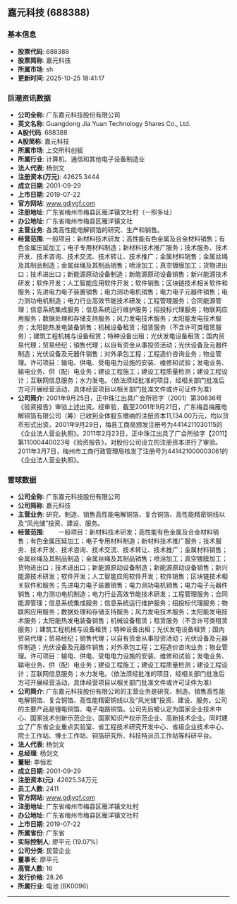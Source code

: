 ## 嘉元科技 (688388)

### 基本信息

- **股票代码**: 688388
- **股票简称**: 嘉元科技
- **所属市场**: sh
- **更新时间**: 2025-10-25 18:41:17

### 巨潮资讯数据

- **公司全称**: 广东嘉元科技股份有限公司
- **英文名称**: Guangdong Jia Yuan Technology Shares Co., Ltd.
- **A股代码**: 688388
- **A股简称**: 嘉元科技
- **所属市场**: 上交所科创板
- **所属行业**: 计算机、通信和其他电子设备制造业
- **法人代表**: 杨剑文
- **注册资本(万元)**: 42625.3444
- **成立日期**: 2001-09-29
- **上市日期**: 2019-07-22
- **官方网站**: www.gdjygf.com
- **注册地址**: 广东省梅州市梅县区雁洋镇文社村（一照多址）
- **办公地址**: 广东省梅州市梅县区雁洋镇文社
- **主营业务**: 各类高性能电解铜箔的研究、生产和销售。
- **经营范围**: 一般项目：新材料技术研发；高性能有色金属及合金材料销售；有色金属压延加工；电子专用材料制造；新材料技术推广服务；技术服务、技术开发、技术咨询、技术交流、技术转让、技术推广；金属材料销售；金属丝绳及其制品制造；金属丝绳及其制品销售；喷涂加工；真空镀膜加工；货物进出口；技术进出口；新能源原动设备制造；新能源原动设备销售；新兴能源技术研发；软件开发；人工智能应用软件开发；软件销售；区块链技术相关软件和服务；先进电力电子装置销售；电力测功电机销售；电力电子元器件销售；电力测功电机制造；电力行业高效节能技术研发；工程管理服务；合同能源管理；信息系统集成服务；信息系统运行维护服务；招投标代理服务；物联网应用服务；数据处理和存储支持服务；风力发电技术服务；太阳能发电技术服务；太阳能热发电装备销售；机械设备租赁；租赁服务（不含许可类租赁服务）；建筑工程机械与设备租赁；特种设备出租；光伏发电设备租赁；国内贸易代理；贸易经纪；销售代理；以自有资金从事投资活动；光伏设备及元器件制造；光伏设备及元器件销售；对外承包工程；工程造价咨询业务；物业管理。许可项目：输电、供电、受电电力设施的安装、维修和试验；发电业务、输电业务、供（配）电业务；建设工程施工；建设工程质量检测；建设工程设计；互联网信息服务；水力发电。（依法须经批准的项目，经相关部门批准后方可开展经营活动，具体经营项目以相关部门批准文件或许可证件为准）
- **公司简介**: 2001年9月25日，正中珠江出具广会所验字（2001）第30836号《验资报告》审验上述出资。经审验，截至2001年9月21日，广东梅县梅雁电解铜箔有限公司（筹）已收到全体股东缴纳的注册资本11,134.00万元，均以货币形式出资。2001年9月29日，梅县工商局颁发注册号为4414211030115的《企业法人营业执照》。2011年2月23日，正中珠江出具了广会所验字【2011】第11000440023号《验资报告》，对股份公司设立的注册资本进行了审验。2011年3月7日，梅州市工商行政管理局核发了注册号为441421000003061的《企业法人营业执照》。

### 雪球数据

- **公司全称**: 广东嘉元科技股份有限公司
- **公司简称**: 嘉元科技
- **主营业务**: 研究、制造、销售高性能电解铜箔、复合铜箔、高性能精密铜线以及“风光储”投资、建设、服务。
- **经营范围**: 　　一般项目：新材料技术研发；高性能有色金属及合金材料销售；有色金属压延加工；电子专用材料制造；新材料技术推广服务；技术服务、技术开发、技术咨询、技术交流、技术转让、技术推广；金属材料销售；金属丝绳及其制品制造；金属丝绳及其制品销售；喷涂加工；真空镀膜加工；货物进出口；技术进出口；新能源原动设备制造；新能源原动设备销售；新兴能源技术研发；软件开发；人工智能应用软件开发；软件销售；区块链技术相关软件和服务；先进电力电子装置销售；电力测功电机销售；电力电子元器件销售；电力测功电机制造；电力行业高效节能技术研发；工程管理服务；合同能源管理；信息系统集成服务；信息系统运行维护服务；招投标代理服务；物联网应用服务；数据处理和存储支持服务；风力发电技术服务；太阳能发电技术服务；太阳能热发电装备销售；机械设备租赁；租赁服务（不含许可类租赁服务）；建筑工程机械与设备租赁；特种设备出租；光伏发电设备租赁；国内贸易代理；贸易经纪；销售代理；以自有资金从事投资活动；光伏设备及元器件制造；光伏设备及元器件销售；对外承包工程；工程造价咨询业务；物业管理。许可项目：输电、供电、受电电力设施的安装、维修和试验；发电业务、输电业务、供（配）电业务；建设工程施工；建设工程质量检测；建设工程设计；互联网信息服务；水力发电。（依法须经批准的项目，经相关部门批准后方可开展经营活动，具体经营项目以相关部门批准文件或许可证件为准）
- **公司简介**: 广东嘉元科技股份有限公司的主营业务是研究、制造、销售高性能电解铜箔、复合铜箔、高性能精密铜线以及“风光储”投资、建设、服务。公司的主要产品是锂电铜箔、电子电路铜箔。公司先后被认定为国家企业技术中心、国家技术创新示范企业、国家知识产权示范企业、高新技术企业。同时建立了广东省企业重点实验室、省工程技术研究开发中心、省级企业技术中心、院士工作站、博士工作站、铜箔研究所、科技特派员工作站等科研平台。
- **法人代表**: 杨剑文
- **总经理**: 杨剑文
- **董秘**: 李恒宏
- **成立日期**: 2001-09-29
- **注册资本(元)**: 42625.34万元
- **员工人数**: 2411
- **官方网站**: www.gdjygf.com
- **注册地址**: 广东省梅州市梅县区雁洋镇文社村
- **办公地址**: 广东省梅州市梅县区雁洋镇文社村
- **上市日期**: 2019-07-22
- **所属省份**: 广东省
- **实际控制人**: 廖平元 (19.07%)
- **公司分类**: 民营企业
- **董事长**: 廖平元
- **高管人数**: 16
- **发行价格**: 28.26
- **所属行业**: 电池 (BK0096)

---